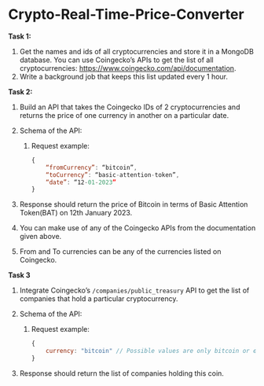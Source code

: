 # Crypto-Real-Time-Price-Converter

**Task 1:**

1. Get the names and ids of all cryptocurrencies and store it in a MongoDB database. You can use Coingecko’s APIs to get the list of all cryptocurrencies: https://www.coingecko.com/api/documentation.
2. Write a background job that keeps this list updated every 1 hour.

**Task 2:**

1. Build an API that takes the Coingecko IDs of 2 cryptocurrencies and returns the price of one currency in another on a particular date.
2. Schema of the API:
    1. Request example:
        
        ```jsx
        {
        	“fromCurrency”: “bitcoin”,
        	“toCurrency”: “basic-attention-token”,
        	“date”: “12-01-2023”
        }
        ```
        
3. Response should return the price of Bitcoin in terms of Basic Attention Token(BAT) on 12th January 2023.
4. You can make use of any of the Coingecko APIs from the documentation given above.
5. From and To currencies can be any of the currencies listed on Coingecko.

**Task 3**

1. Integrate Coingecko’s `/companies/public_treasury` API to get the list of companies that hold a particular cryptocurrency.
2. Schema of the API:
    1. Request example:
        
        ```jsx
        {
        	currency: "bitcoin" // Possible values are only bitcoin or ethereum.
        }
        ```
        
3. Response should return the list of companies holding this coin.
